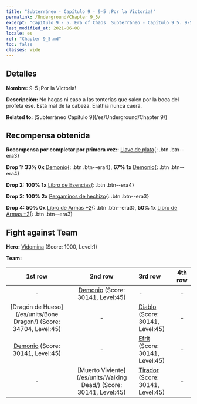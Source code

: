 ```yaml
---
title: "Subterráneo - Capítulo 9 - 9-5 ¡Por la Victoria!"
permalink: /Underground/Chapter 9_5/
excerpt: "Capítulo 9 - 5. Era of Chaos  Subterráneo - Capítulo 9_5. 9-5 ¡Por la Victoria!"
last_modified_at: 2021-06-08
locale: es
ref: "Chapter 9_5.md"
toc: false
classes: wide
---
```


## Detalles

 **Nombre:** 9-5 ¡Por la Victoria!

 **Descripción:** No hagas ni caso a las tonterías que salen por la boca del profeta ese. Está mal de la cabeza. Erathia nunca caerá.

 **Related to:** [Subterráneo Capítulo 9](/es/Underground/Chapter 9/)

## Recompensa obtenida

 **Recompensa por completar por primera vez::** [Llave de plata](/ItemsES/con_693/){: .btn .btn--era3}

 **Drop 1:** **33% 0x** [Demonio](/ItemsES/unt_229/){: .btn .btn--era4}, **67% 1x** [Demonio](/ItemsES/unt_229/){: .btn .btn--era4}

 **Drop 2:** **100% 1x** [Libro de Esencias](/ItemsES/mat_39/){: .btn .btn--era4}

 **Drop 3:** **100% 2x** [Pergaminos de hechizo](/ItemsES/con_694/){: .btn .btn--era3}

 **Drop 4:** **50% 0x** [Libro de Armas +2](/ItemsES/mat_32/){: .btn .btn--era3}, **50% 1x** [Libro de Armas +2](/ItemsES/mat_32/){: .btn .btn--era3}


## Fight against Team
 **Hero:** [Vidomina](/es/heroes/Vidomina/) (Score: 1000, Level:1)

 **Team:**


  | 1st row | 2nd row | 3rd row | 4th row |
  |:----:|:----:|:----|:----:|
  | - | [Demonio](/es/units/Demon/) (Score: 30141, Level:45)  | - | - |
  | [Dragón de Hueso](/es/units/Bone Dragon/) (Score: 34704, Level:45)  | - | [Diablo](/es/units/Devil/) (Score: 30141, Level:45)  | - |
  | [Demonio](/es/units/Demon/) (Score: 30141, Level:45)  | - | [Efrit](/es/units/Efreeti/) (Score: 30141, Level:45)  | - |
  | - | [Muerto Viviente](/es/units/Walking Dead/) (Score: 30141, Level:45)  | [Tirador](/es/units/Sharpshooter/) (Score: 30141, Level:45)  | - |


